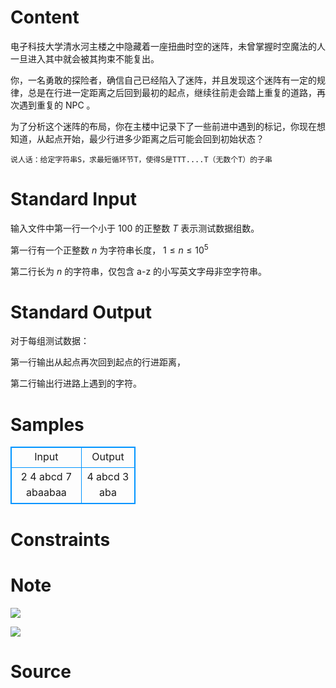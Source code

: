 
# Content

电孑科技大学清水河主楼之中隐藏着一座扭曲时空的迷阵，未曾掌握时空魔法的人一旦进入其中就会被其拘束不能复出。

你，一名勇敢的探险者，确信自己已经陷入了迷阵，并且发现这个迷阵有一定的规律，总是在行进一定距离之后回到最初的起点，继续往前走会踏上重复的道路，再次遇到重复的 NPC 。

为了分析这个迷阵的布局，你在主楼中记录下了一些前进中遇到的标记，你现在想知道，从起点开始，最少行进多少距离之后可能会回到初始状态？

`说人话：给定字符串S，求最短循环节T，使得S是TTT....T（无数个T）的子串`

# Standard Input

输入文件中第一行一个小于 100 的正整数 $T$ 表示测试数据组数。

第一行有一个正整数 $n$ 为字符串长度， $1\le n\le10^5$

第二行长为 $n$ 的字符串，仅包含 a-z 的小写英文字母非空字符串。

# Standard Output

对于每组测试数据：

第一行输出从起点再次回到起点的行进距离，

第二行输出行进路上遇到的字符。

# Samples

<style>
        table,table tr th, table tr td { border:1px solid #0094ff; }
        table { width: 200px; min-height: 25px; line-height: 25px; text-align: center; border-collapse: collapse;}   
    </style>
<table>
	<tr>
		<td>Input</td>
		<td>Output</td>
	</tr>
<tr><td>2
4
abcd
7
abaabaa</td><td>4
abcd
3
aba</td></tr></table>


# Constraints



# Note

![](/source/lutece/zhu-lou/img/aHR0cHM6Ly9pbWctYmxvZy5jc2RuLm5ldC8yMDE4MDUyMzIwMzQxMTM4Ng==)

![](/source/lutece/zhu-lou/img/aHR0cHM6Ly9pbWctYmxvZy5jc2RuLm5ldC8yMDE4MDUyMzIwMzQxNDgyNw==)

# Source


